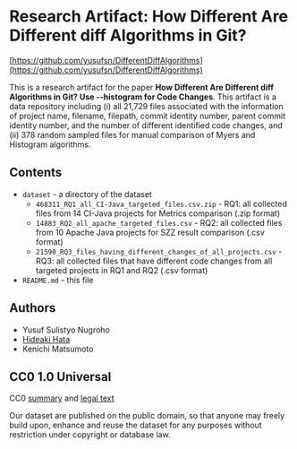 # Research Artifact: How Different Are Different diff Algorithms in Git?

[https://github.com/yusufsn/DifferentDiffAlgorithms](https://github.com/yusufsn/DifferentDiffAlgorithms)

This is a research artifact for the paper **How Different Are Different diff Algorithms in Git? Use --histogram for Code Changes**. This artifact is a data repository including (i) all 21,729 files associated with the information of project name, filename, filepath, commit identity number, parent commit identity number, and the number of different identified code changes, and (ii) 378 random sampled files for manual comparison of Myers and Histogram algorithms.


## Contents
* `dataset` - a directory of the dataset
  * `468311_RQ1_all_CI-Java_targeted_files.csv.zip` - RQ1: all collected files from 14 CI-Java projects for Metrics comparison (.zip format)
  * `14883_RQ2_all_apache_targeted_files.csv` - RQ2: all collected files from 10 Apache Java projects for SZZ result comparison (.csv format)
  * `21590_RQ3_files_having_different_changes_of_all_projects.csv` - RQ3: all collected files that have different code changes from all targeted projects in RQ1 and RQ2 (.csv format)
* `README.md` - this file

## Authors
* Yusuf Sulistyo Nugroho
* [Hideaki Hata](https://hideakihata.github.io/)
* Kenichi Matsumoto

## CC0 1.0 Universal
CC0 [summary](https://creativecommons.org/publicdomain/zero/1.0/) and [legal text](https://creativecommons.org/publicdomain/zero/1.0/legalcode)

Our dataset are published on the public domain, so that anyone may freely build upon, enhance and reuse the dataset for any purposes without restriction under copyright or database law.
